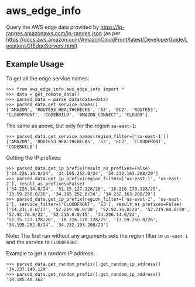 # aws_edge_info
Query the AWS edge data provided by https://ip-ranges.amazonaws.com/ip-ranges.json (as per https://docs.aws.amazon.com/AmazonCloudFront/latest/DeveloperGuide/LocationsOfEdgeServers.html)

## Example Usage

To get all the edge service names:

    >>> from aws_edge_info.aws_edge_info import *
    >>> data = get_remote_data()
    >>> parsed_data = parse_data(data=data)
    >>> parsed_data.get_service_names()
    ['AMAZON', 'ROUTE53_HEALTHCHECKS', 'S3', 'EC2', 'ROUTE53', 'CLOUDFRONT', 'CODEBUILD', 'AMAZON_CONNECT', 'CLOUD9']

The same as above, but only for the region `sa-east-1`:

    >>> parsed_data.get_service_names(region_filter=['sa-east-1'])
    ['AMAZON', 'ROUTE53_HEALTHCHECKS', 'S3', 'EC2', 'CLOUDFRONT', 'CODEBUILD']

Getting the IP prefixes:

    >>> parsed_data.get_ip_prefix(result_as_prefixes=False)
    ['34.226.14.0/24', '34.195.252.0/24', '34.232.163.208/29']
    >>> parsed_data.get_ip_prefix(region_filter=['us-east-1', 'us-east-2'], result_as_prefixes=False)
    ['34.226.14.0/24', '52.15.127.128/26', '18.216.170.128/25', '13.59.250.0/26', '34.195.252.0/24', '34.232.163.208/29']
    >>> parsed_data.get_ip_prefix(region_filter=['us-east-1', 'us-east-2'], service_filter=['CLOUDFRONT', 'S3'], result_as_prefixes=False)
    ['54.231.0.0/17', '52.219.96.0/20', '52.92.16.0/20', '52.219.80.0/20', '52.92.76.0/22', '52.216.0.0/15', '34.226.14.0/24', '52.15.127.128/26', '18.216.170.128/25', '13.59.250.0/26', '34.195.252.0/24', '34.232.163.208/29']

Note: The first run without any arguments sets the region filter to `us-east-1` and the service to `CLOUDFRONT`.

Example to get a random IP address:

    >>> parsed_data.get_random_prefix().get_random_ip_address()
    '34.237.149.129'
    >>> parsed_data.get_random_prefix().get_random_ip_address()
    '18.185.40.162'
